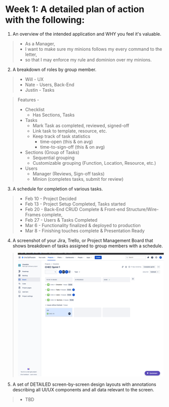 # Week 1: A detailed plan of action with the following:

1.  An overview of the intended application and WHY you feel it's valuable.
> * As a Manager, 
> * I want to make sure my minions follows my every command to the letter,
> * so that I may enforce my rule and dominion over my minions.

2. A breakdown of roles by group member.
> * Will - UX
> * Nate - Users, Back-End
> * Justin - Tasks

> Features - 
> - Checklist
>   - Has Sections, Tasks
> - Tasks
>   - Mark Task as completed, reviewed, signed-off
>   - Link task to template, resource, etc.
>   - Keep track of task statistics 
>       - time-open (this & on avg)
>       - time-to-sign-off (this & on avg)
> - Sections (Group of Tasks)
>   - Sequential grouping
>   - Customizable grouping (Function, Location, Resource, etc.)
> - Users
>   - Manager (Reviews, Sign-off tasks)
>   - Minion (completes tasks, submit for review)

3. A schedule for completion of various tasks.
> * Feb 10 - Project Decided
> * Feb 13 - Project Setup Completed, Tasks started
> * Feb 20 - Back-End CRUD Complete & Front-end Structure/Wire-Frames complete,
> * Feb 27 - Users & Tasks Completed
> * Mar 6 - Functionality finalized & deployed to production
> * Mar 8 - Finishing touches complete & Presentation Ready

4. A screenshot of your Jira, Trello, or Project Management Board that shows breakdown of tasks assigned to group members with a schedule.
> ![Project Sample](./images/my_jira.png "Project Sample")

5. A set of DETAILED screen-by-screen design layouts with annotations describing all UI/UX components and all data relevant to the screen.
> * TBD